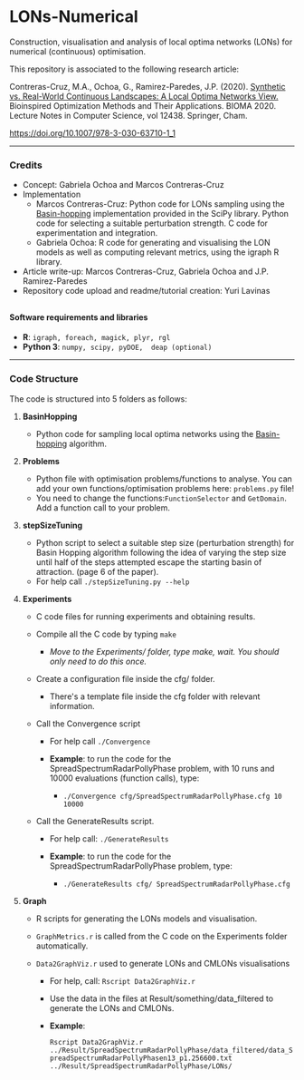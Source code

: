 # LONs-Numerical
Construction, visualisation and analysis of local optima networks (LONs) for numerical (continuous) optimisation.

This repository is associated to the following research article:

Contreras-Cruz, M.A., Ochoa, G., Ramirez-Paredes, J.P. (2020). [Synthetic vs. Real-World Continuous Landscapes: A Local Optima Networks View.](https://link.springer.com/chapter/10.1007/978-3-030-63710-1_1) Bioinspired Optimization Methods and Their Applications. BIOMA 2020. Lecture Notes in Computer Science, vol 12438. Springer, Cham.  

https://doi.org/10.1007/978-3-030-63710-1_1

------

### Credits

- Concept:  Gabriela Ochoa and Marcos Contreras-Cruz
- Implementation
  - Marcos Contreras-Cruz: Python code for LONs sampling using the [Basin-hopping](https://docs.scipy.org/doc/scipy/reference/generated/scipy.optimize.basinhopping.html) implementation provided in the SciPy library. Python code for selecting a suitable perturbation strength. C code for experimentation and integration.
  - Gabriela Ochoa: R code for generating and visualising the LON models as well as computing relevant metrics, using the igraph  R library. 
- Article write-up: Marcos Contreras-Cruz, Gabriela Ochoa and J.P. Ramirez-Paredes
- Repository code upload and readme/tutorial creation: Yuri Lavinas

## 

#### Software requirements and libraries

- **R**: `igraph, foreach, magick, plyr, rgl`
- **Python 3**: `numpy, scipy, pyDOE,  deap (optional)`

------

### Code Structure

The code is structured into 5 folders as follows:

1. **BasinHopping**

   - Python code for sampling local optima networks using the [Basin-hopping](https://docs.scipy.org/doc/scipy/reference/generated/scipy.optimize.basinhopping.html) algorithm.

2. **Problems**

   - Python file with optimisation problems/functions to analyse. You can add your own functions/optimisation problems here: `problems.py` file!
   - You need to change the functions:`FunctionSelector` and `GetDomain`. Add a function call to your problem.

3. **stepSizeTuning**

   - Python script to select  a suitable step size (perturbation strength) for Basin Hopping algorithm following the idea of varying the step size until half of the steps attempted escape the starting basin of attraction. (page 6 of the paper).
   - For help call `./stepSizeTuning.py --help` 

4. **Experiments**

   - C code files for running experiments and obtaining results.

   - Compile all the C code by typing `make` 

     - *Move to the Experiments/ folder, type make, wait. You should only need to do this once.*

   - Create a configuration file inside the cfg/ folder. 

     - There's a template file inside the cfg folder with relevant information.

   - Call the Convergence script 

     - For help call `./Convergence` 

     - **Example**: to run the code for the SpreadSpectrumRadarPollyPhase problem, with 10 runs and 10000 evaluations (function calls), type:
       - `./Convergence cfg/SpreadSpectrumRadarPollyPhase.cfg 10 10000`

   - Call the GenerateResults script. 

     - For help call:  `./GenerateResults` 

     - **Example**: to run the code for the SpreadSpectrumRadarPollyPhase problem, type:
       - `./GenerateResults cfg/ SpreadSpectrumRadarPollyPhase.cfg`  

5. **Graph**

   - R scripts for generating the LONs models and visualisation.

   - `GraphMetrics.r` is called from the C code on the Experiments folder automatically.

   - `Data2GraphViz.r` used to generate LONs and CMLONs visualisations

     - For help,  call:  `Rscript Data2GraphViz.r`  	

     - Use the data in the files at Result/something/data_filtered to generate the LONs and CMLONs.

     - **Example**: 

       `Rscript Data2GraphViz.r ../Result/SpreadSpectrumRadarPollyPhase/data_filtered/data_SpreadSpectrumRadarPollyPhasen13_p1.256600.txt ../Result/SpreadSpectrumRadarPollyPhase/LONs/`
